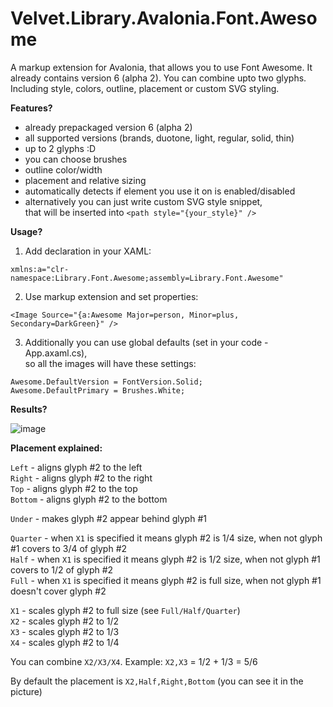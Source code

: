 # Velvet.Library.Avalonia.Font.Awesome
A markup extension for Avalonia, that allows you to use Font Awesome. It already contains version 6 (alpha 2). You can combine upto two glyphs. Including style, colors, outline, placement or custom SVG styling.

**Features?**

- already prepackaged version 6 (alpha 2)
- all supported versions (brands, duotone, light, regular, solid, thin)
- up to 2 glyphs :D
- you can choose brushes
- outline color/width
- placement and relative sizing
- automatically detects if element you use it on is enabled/disabled
- alternatively you can just write custom SVG style snippet,<BR/>
  that will be inserted into `<path style="{your_style}" />`

**Usage?**

1. Add declaration in your XAML:

`xmlns:a="clr-namespace:Library.Font.Awesome;assembly=Library.Font.Awesome"`

2. Use markup extension and set properties:

`<Image Source="{a:Awesome Major=person, Minor=plus, Secondary=DarkGreen}" />`

3. Additionally you can use global defaults (set in your code - App.axaml.cs),<br/>
   so all the images will have these settings:

```
Awesome.DefaultVersion = FontVersion.Solid;
Awesome.DefaultPrimary = Brushes.White;
```

**Results?**

![image](https://user-images.githubusercontent.com/2457949/186626711-bf3a5102-bc4b-44c6-a5f3-084785dcc802.png)

**Placement explained:**

`Left`    - aligns glyph #2 to the left<br/>
`Right`   - aligns glyph #2 to the right<br/>
`Top`     - aligns glyph #2 to the top<br/>
`Bottom`  - aligns glyph #2 to the bottom<br/>

`Under`   - makes glyph #2 appear behind glyph #1<br/>

`Quarter` - when `X1` is specified it means glyph #2 is 1/4 size, when not glyph #1 covers to 3/4 of glyph #2<br/>
`Half`    - when `X1` is specified it means glyph #2 is 1/2 size, when not glyph #1 covers to 1/2 of glyph #2<br/>
`Full`    - when `X1` is specified it means glyph #2 is full size, when not glyph #1 doesn't cover glyph #2<br/>

`X1`      - scales glyph #2 to full size (see `Full/Half/Quarter`)<br/>
`X2`      - scales glyph #2 to 1/2<br/>
`X3`      - scales glyph #2 to 1/3<br/>
`X4`      - scales glyph #2 to 1/4<br/>

You can combine `X2/X3/X4`. Example: `X2,X3` = 1/2 + 1/3 = 5/6<br/>

By default the placement is `X2,Half,Right,Bottom` (you can see it in the picture)<br/>
